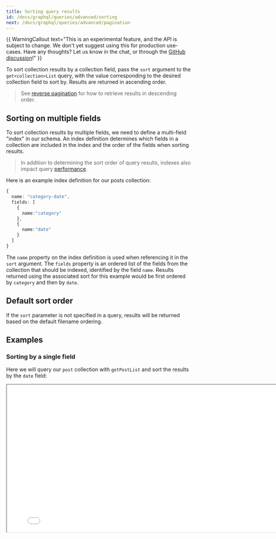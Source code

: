 ```yaml
---
title: Sorting query results
id: /docs/graphql/queries/advanced/sorting
next: /docs/graphql/queries/advanced/pagination
---
```

{{ WarningCallout text="This is an experimental feature, and the API is subject to change. We don't yet suggest using this for production use-cases. Have any thoughts? Let us know in the chat, or through the [GitHub discussion](https://github.com/tinacms/tinacms/discussions/)!" }}

To sort collection results by a collection field, pass the `sort` argument to the `get<collection>List` query, with the value corresponding to the desired collection field to sort by. Results are returned in ascending order.

> See [reverse pagination](/docs/graphql/queries/advanced/pagination/) for how to retrieve results in descending order.

## Sorting on multiple fields

To sort collection results by multiple fields, we need to define a multi-field "index" in our schema. An index definition determines which fields in a collection are included in the index and the order of the fields when sorting results.

> In addition to determining the sort order of query results, indexes also impact query [performance](/docs/graphql/queries/advanced/performance/).

Here is an example index definition for our posts collection:

```ts
{
  name: "category-date",
  fields: [
    {
      name:"category"
    }, 
    {
      name:"date"
    }
  ]
}
```

The `name` property on the index definition is used when referencing it in the `sort` argument. The `fields` property is an ordered list of the fields from the collection that should be indexed, identified by the field `name`. Results returned using the associated sort for this example would be first ordered by `category` and then by `date`.

## Default sort order

If the `sort` parameter is not specified in a query, results will be returned based on the default filename ordering.

## Examples

### Sorting by a single field

Here we will query our `post` collection with `getPostList` and sort the results by the `date` field:

<iframe width="800" height="400" loading="lazy" src="/api/graphiql/?query=%7B%0A%20%20getPostList(sort%3A%22date%22)%20%7B%0A%20%20%20%20edges%20%7B%0A%20%20%20%20%20%20node%20%7B%0A%20%20%20%20%20%20%20%20id%0A%20%20%20%20%20%20%20%20data%20%7B%0A%20%20%20%20%20%20%20%20%20%20title%0A%20%20%20%20%20%20%20%20%20%20date%0A%20%20%20%20%20%20%20%20%7D%0A%20%20%20%20%20%20%7D%0A%20%20%20%20%7D%0A%20%20%7D%0A%7D%0A" /> 

### Sorting by multiple fields

Here we will query our `post` collection with `getPostList` and sort the results first by `category` and then by `date` using the multi-field index named `category-date`:

<iframe width="800" height="400" loading="lazy" src="/api/graphiql/?query=%7B%0A%20%20getPostList(sort%3A%22category-date%22)%20%7B%0A%20%20%20%20edges%20%7B%0A%20%20%20%20%20%20node%20%7B%0A%20%20%20%20%20%20%20%20id%0A%20%20%20%20%20%20%20%20data%20%7B%0A%20%20%20%20%20%20%20%20%20%20title%0A%20%20%20%20%20%20%20%20%20%20category%0A%20%20%20%20%20%20%20%20%20%20date%0A%20%20%20%20%20%20%20%20%7D%0A%20%20%20%20%20%20%7D%0A%20%20%20%20%7D%0A%20%20%7D%0A%7D%0A" />
